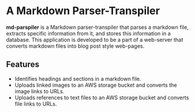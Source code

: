 # A Markdown Parser-Transpiler

**md-parspiler** is a Markdown parser-transpiler that parses a markdown file, extracts specific information from it, and stores this information in a database. This application is developed to be a part of a web-server that converts markdown files into blog post style web-pages.

## Features

- Identifies headings and sections in a markdown file.
- Uploads linked images to an AWS storage bucket and converts the image links to URLs.
- Uploads references to text files to an AWS storage bucket and converts file links to URLs.
